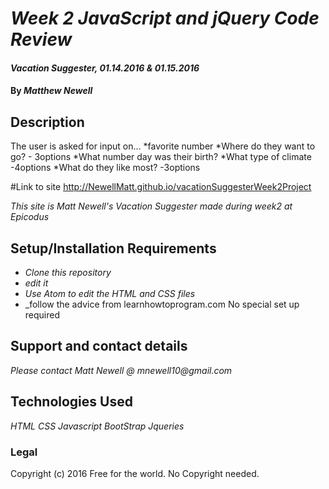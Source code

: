# _Week 2 JavaScript and jQuery Code Review_

#### _Vacation Suggester, 01.14.2016 & 01.15.2016_

#### By _**Matthew Newell**_

## Description
The user is asked for input on...
*favorite number
*Where do they want to go? - 3options
*What number day was their birth?
*What type of climate -4options
*What do they like most? -3options

#Link to site http://NewellMatt.github.io/vacationSuggesterWeek2Project

_This site is Matt Newell's Vacation Suggester made during week2 at Epicodus_

## Setup/Installation Requirements

* _Clone this repository_
* _edit it_
* _Use Atom to edit the HTML and CSS files_
* _follow the advice from learnhowtoprogram.com
No special set up required


## Support and contact details

_Please contact Matt Newell @_
_mnewell10@gmail.com_

## Technologies Used

_HTML_
_CSS_
_Javascript_
_BootStrap_
_Jqueries_

### Legal

Copyright (c) 2016
Free for the world. No Copyright needed.
